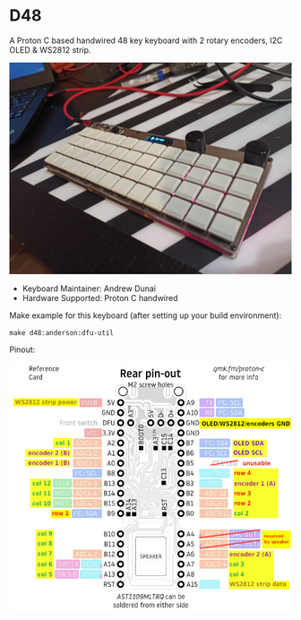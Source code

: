 D48
===

A Proton C based handwired 48 key keyboard with 2 rotary encoders, I2C OLED & WS2812 strip.

![Proton C based handwired 40% keyboard](./media/d48.jpg)

- Keyboard Maintainer: Andrew Dunai
- Hardware Supported: Proton C handwired

Make example for this keyboard (after setting up your build environment):

    make d48:anderson:dfu-util

Pinout:

![D48 pinout](./media/d48_pinout.png)
